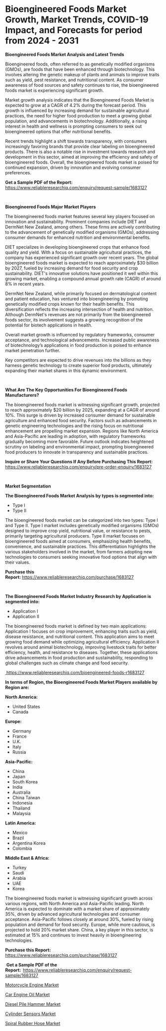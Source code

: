 <p><h1>Bioengineered Foods Market Growth, Market Trends, COVID-19 Impact, and Forecasts for period from 2024 - 2031</h1></p><p><strong>Bioengineered Foods Market Analysis and Latest Trends</strong></p>
<p><p>Bioengineered foods, often referred to as genetically modified organisms (GMOs), are foods that have been enhanced through biotechnology. This involves altering the genetic makeup of plants and animals to improve traits such as yield, pest resistance, and nutritional content. As consumer awareness of food sources and safety continues to rise, the bioengineered foods market is experiencing significant growth.</p><p>Market growth analysis indicates that the Bioengineered Foods Market is expected to grow at a CAGR of 4.2% during the forecast period. This growth is influenced by increasing demand for sustainable agricultural practices, the need for higher food production to meet a growing global population, and advancements in biotechnology. Additionally, a rising interest in health and wellness is prompting consumers to seek out bioengineered options that offer nutritional benefits.</p><p>Recent trends highlight a shift towards transparency, with consumers increasingly favoring brands that provide clear labeling on bioengineered products. There is also a notable rise in investment towards research and development in this sector, aimed at improving the efficiency and safety of bioengineered foods. Overall, the bioengineered foods market is poised for continued expansion, driven by innovation and evolving consumer preferences.</p></p>
<p><strong>Get a Sample PDF of the Report:&nbsp;</strong> <a href="https://www.reliableresearchiq.com/enquiry/request-sample/1683127?utm_campaign=1461&utm_medium=2&utm_source=Github&utm_content=ia&utm_term=15102024&utm_id=bioengineered-foods">https://www.reliableresearchiq.com/enquiry/request-sample/1683127</a></p>
<p>&nbsp;</p>
<p><strong>Bioengineered Foods Major Market Players</strong></p>
<p><p>The bioengineered foods market features several key players focused on innovation and sustainability. Prominent companies include DIET and DermNet New Zealand, among others. These firms are actively contributing to the advancement of genetically modified organisms (GMOs), addressing consumer demands for enhanced nutrition and environmental benefits.</p><p>DIET specializes in developing bioengineered crops that enhance food quality and yield. With a focus on sustainable agricultural practices, the company has experienced significant growth over recent years. The global bioengineered foods market is expected to reach approximately $30 billion by 2027, fueled by increasing demand for food security and crop sustainability. DIET's innovative solutions have positioned it well within this growing market, enabling a compound annual growth rate (CAGR) of around 8% in recent years.</p><p>DermNet New Zealand, while primarily focused on dermatological content and patient education, has ventured into bioengineering by promoting genetically modified crops known for their health benefits. This diversification reflects the increasing intersection of health and nutrition. Although DermNet's revenues are not primarily from the bioengineered foods sector, its involvement suggests a growing recognition of the potential for biotech applications in health.</p><p>Overall market growth is influenced by regulatory frameworks, consumer acceptance, and technological advancements. Increased public awareness of biotechnology’s applications in food production is poised to enhance market penetration further. </p><p>Key competitors are expected to drive revenues into the billions as they harness genetic technology to create superior food products, ultimately expanding their market shares in this dynamic environment.</p></p>
<p>&nbsp;</p>
<p><strong>What Are The Key Opportunities For Bioengineered Foods Manufacturers?</strong></p>
<p><p>The bioengineered foods market is witnessing significant growth, projected to reach approximately $20 billion by 2025, expanding at a CAGR of around 10%. This surge is driven by increased consumer demand for sustainable agriculture and enhanced food security. Factors such as advancements in genetic engineering technologies and the rising focus on nutritional enhancement are propelling market expansion. Regions like North America and Asia-Pacific are leading in adoption, with regulatory frameworks gradually becoming more favorable. Future outlook indicates heightened scrutiny on labeling and environmental impact, prompting bioengineered food producers to innovate in transparency and sustainable practices.</p></p>
<p><strong>Inquire or Share Your Questions If Any Before Purchasing This Report:</strong> <a href="https://www.reliableresearchiq.com/enquiry/pre-order-enquiry/1683127?utm_campaign=1461&utm_medium=2&utm_source=Github&utm_content=ia&utm_term=15102024&utm_id=bioengineered-foods">https://www.reliableresearchiq.com/enquiry/pre-order-enquiry/1683127</a></p>
<p>&nbsp;</p>
<p><strong>Market Segmentation</strong></p>
<p><strong>The Bioengineered Foods Market Analysis by types is segmented into:</strong></p>
<p><ul><li>Type I</li><li>Type II</li></ul></p>
<p><p>The bioengineered foods market can be categorized into two types: Type I and Type II. Type I market includes genetically modified organisms (GMOs) designed to improve crop yield, nutritional value, or resistance to pests, primarily targeting agricultural producers. Type II market focuses on bioengineered foods aimed at consumers, emphasizing health benefits, convenience, and sustainable practices. This differentiation highlights the various stakeholders involved in the market, from farmers adopting new technologies to consumers seeking innovative food options that align with their values.</p></p>
<p><strong>Purchase this Report:&nbsp;</strong><a href="https://www.reliableresearchiq.com/purchase/1683127?utm_campaign=1461&utm_medium=2&utm_source=Github&utm_content=ia&utm_term=15102024&utm_id=bioengineered-foods">https://www.reliableresearchiq.com/purchase/1683127</a></p>
<p>&nbsp;</p>
<p><strong>The Bioengineered Foods Market Industry Research by Application is segmented into:</strong></p>
<p><ul><li>Application I</li><li>Application II</li></ul></p>
<p><p>The bioengineered foods market is defined by two main applications: Application I focuses on crop improvement, enhancing traits such as yield, disease resistance, and nutritional content. This application aims to meet growing food demand while optimizing agricultural efficiency. Application II revolves around animal biotechnology, improving livestock traits for better efficiency, health, and resistance to diseases. Together, these applications drive advancements in food production and sustainability, responding to global challenges such as climate change and food security.</p></p>
<p><a href="https://www.reliableresearchiq.com/bioengineered-foods-r1683127?utm_campaign=1461&utm_medium=2&utm_source=Github&utm_content=ia&utm_term=15102024&utm_id=bioengineered-foods">&nbsp;https://www.reliableresearchiq.com/bioengineered-foods-r1683127</a></p>
<p><strong>In terms of Region, the Bioengineered Foods Market Players available by Region are:</strong></p>
<p>
    <p> <strong> North America: </strong>
        <ul>
            <li>United States</li>
            <li>Canada</li>
        </ul>
        </p> 
    <p> <strong> Europe: </strong>
        <ul>
            <li>Germany</li>
            <li>France</li>
            <li>U.K.</li>
            <li>Italy</li>
            <li>Russia</li>
        </ul>
        </p> 
    <p> <strong> Asia-Pacific: </strong>
        <ul>
            <li>China</li>
            <li>Japan</li>
            <li>South Korea</li>
            <li>India</li>
            <li>Australia</li>
            <li>China Taiwan</li>
            <li>Indonesia</li>
            <li>Thailand</li>
            <li>Malaysia</li>
        </ul>
        </p> 
    <p> <strong> Latin America: </strong>
        <ul>
            <li>Mexico</li>
            <li>Brazil</li>
            <li>Argentina Korea</li>
            <li>Colombia</li>
        </ul>
        </p> 
    <p> <strong> Middle East & Africa: </strong>
        <ul>
            <li>Turkey</li>
            <li>Saudi</li>
            <li>Arabia</li>
            <li>UAE</li>
            <li>Korea</li>
        </ul>
    </p>
    </p>
<p><p>The bioengineered foods market is witnessing significant growth across various regions, with North America and Asia-Pacific leading. North America is expected to dominate with a market share of approximately 35%, driven by advanced agricultural technologies and consumer acceptance. Asia-Pacific follows closely at around 30%, fueled by rising population and demand for food security. Europe, while more cautious, is projected to hold 20% market share. China, a key player in this sector, is estimated at 15% and continues to invest heavily in bioengineering technologies.</p></p>
<p><strong>Purchase this Report: </strong><a href="https://www.reliableresearchiq.com/purchase/1683127?utm_campaign=1461&utm_medium=2&utm_source=Github&utm_content=ia&utm_term=15102024&utm_id=bioengineered-foods">https://www.reliableresearchiq.com/purchase/1683127</a></p>
<p>&nbsp;<strong>Get a Sample PDF of the Report:&nbsp;&nbsp;</strong><a href="https://www.reliableresearchiq.com/enquiry/request-sample/1683127?utm_campaign=1461&utm_medium=2&utm_source=Github&utm_content=ia&utm_term=15102024&utm_id=bioengineered-foods">https://www.reliableresearchiq.com/enquiry/request-sample/1683127</a></p>
<p><strong></strong></p>
<p><p><a href="https://issuu.com/reportprime-2/docs/motorcycle-engine-market-size-2030._436b77c646b7cf?utm_campaign=1461&utm_medium=2&utm_source=Github&utm_content=ia&utm_term=15102024&utm_id=bioengineered-foods">Motorcycle Engine Market</a></p><p><a href="https://www.linkedin.com/pulse/global-car-engine-oil-industry-research-report-competitive-uwwdf?utm_campaign=1461&utm_medium=2&utm_source=Github&utm_content=ia&utm_term=15102024&utm_id=bioengineered-foods">Car Engine Oil Market</a></p><p><a href="https://github.com/khloet8sawender/Market-Research-Report-List-1/blob/main/diesel-pile-hammer-market.md?utm_campaign=1461&utm_medium=2&utm_source=Github&utm_content=ia&utm_term=15102024&utm_id=bioengineered-foods">Diesel Pile Hammer Market</a></p><p><a href="https://issuu.com/reportprime-2/docs/cylinder-sensors-market-size-2030.p_e632497e270fad?utm_campaign=1461&utm_medium=2&utm_source=Github&utm_content=ia&utm_term=15102024&utm_id=bioengineered-foods">Cylinder Sensors Market</a></p><p><a href="https://github.com/dave2as/Market-Research-Report-List-1/blob/main/spiral-rubber-hose-market.md?utm_campaign=1461&utm_medium=2&utm_source=Github&utm_content=ia&utm_term=15102024&utm_id=bioengineered-foods">Spiral Rubber Hose Market</a></p></p>